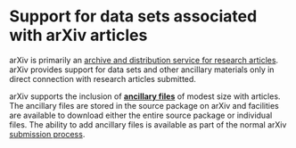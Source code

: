 Support for data sets associated with arXiv articles
====================================================

arXiv is primarily an [archive and distribution service for research
articles](primer). arXiv provides support for data sets and other
ancillary materials only in direct connection with research articles
submitted.

arXiv supports the inclusion of **[ancillary files](ancillary_files)**
of modest size with articles. The ancillary files are stored in the
source package on arXiv and facilities are available to download either
the entire source package or individual files. The ability to add
ancillary files is available as part of the normal arXiv [submission
process](submit).
